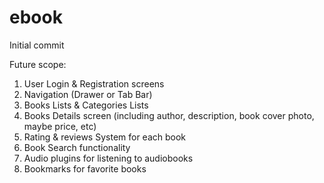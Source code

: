 # ebook

Initial commit

Future scope:
1. User Login & Registration screens
2. Navigation (Drawer or Tab Bar)
3. Books Lists & Categories Lists
4. Books Details screen (including author, description, book cover photo, maybe price, etc)
5. Rating & reviews System for each book
6. Book Search functionality
7. Audio plugins for listening to audiobooks
8. Bookmarks for favorite books
